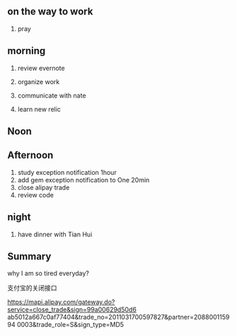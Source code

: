 ## on the way to work

1. pray

## morning 

1. review evernote

2. organize work

3. communicate with nate

4. learn new relic

## Noon


## Afternoon

1. study exception notification 1hour
2. add gem exception notification to One 20min
3. close alipay trade
4. review code


## night

1. have dinner with Tian Hui


## Summary

why I am so tired everyday?

支付宝的关闭接口
https://mapi.alipay.com/gateway.do?service=close_trade&sign=99a00629d50d6 ab5012a667c0af77404&trade_no=2011031700597827&partner=208800115994 0003&trade_role=S&sign_type=MD5